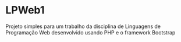 # LPWeb1

Projeto simples para um trabalho da disciplina de Linguagens de Programação Web desenvolvido usando PHP e o framework Bootstrap
